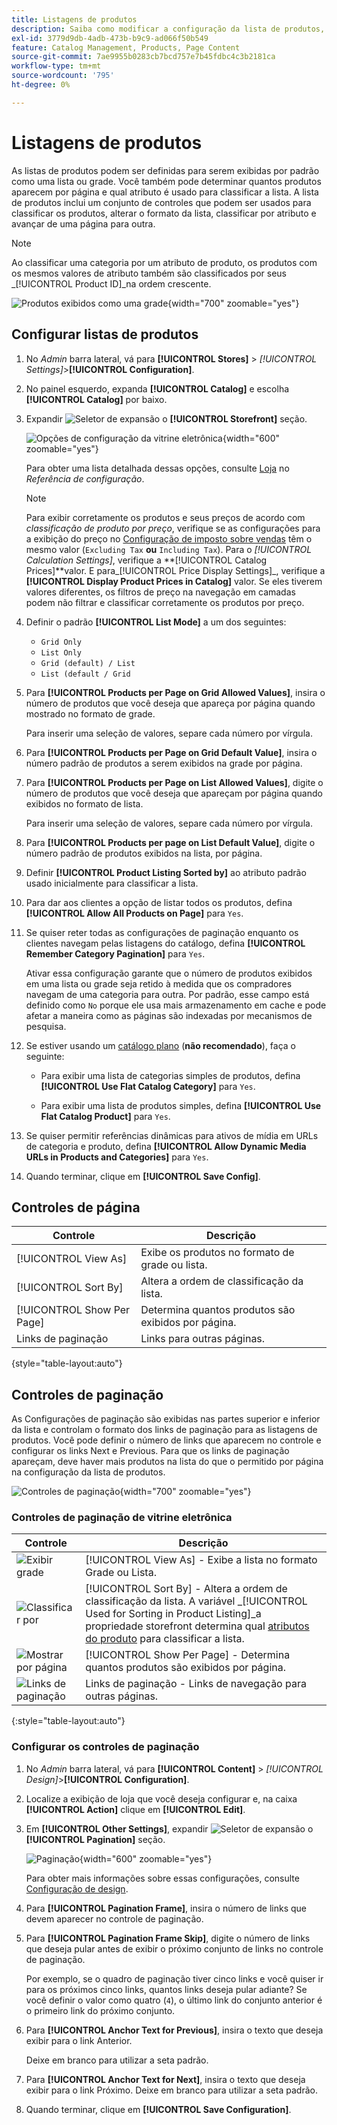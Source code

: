 ```yaml
---
title: Listagens de produtos
description: Saiba como modificar a configuração da lista de produtos, que determina quantos produtos aparecem por página e qual atributo é usado para classificar a lista.
exl-id: 3779d9db-4adb-473b-b9c9-ad066f50b549
feature: Catalog Management, Products, Page Content
source-git-commit: 7ae9955b0283cb7bcd757e7b45fdbc4c3b2181ca
workflow-type: tm+mt
source-wordcount: '795'
ht-degree: 0%

---
```


# Listagens de produtos

As listas de produtos podem ser definidas para serem exibidas por padrão como uma lista ou grade. Você também pode determinar quantos produtos aparecem por página e qual atributo é usado para classificar a lista. A lista de produtos inclui um conjunto de controles que podem ser usados para classificar os produtos, alterar o formato da lista, classificar por atributo e avançar de uma página para outra.

>[!NOTE]
>
>Ao classificar uma categoria por um atributo de produto, os produtos com os mesmos valores de atributo também são classificados por seus _[!UICONTROL Product ID]_na ordem crescente.

![Produtos exibidos como uma grade](./assets/storefront-catalog-page.png){width="700" zoomable="yes"}

## Configurar listas de produtos

1. No _Admin_ barra lateral, vá para **[!UICONTROL Stores]** > _[!UICONTROL Settings]_>**[!UICONTROL Configuration]**.

1. No painel esquerdo, expanda **[!UICONTROL Catalog]** e escolha **[!UICONTROL Catalog]** por baixo.

1. Expandir ![Seletor de expansão](../assets/icon-display-expand.png) o **[!UICONTROL Storefront]** seção.

   ![Opções de configuração da vitrine eletrônica](../configuration-reference/catalog/assets/catalog-storefront.png){width="600" zoomable="yes"}

   Para obter uma lista detalhada dessas opções, consulte [Loja](../configuration-reference/catalog/catalog.md#storefront) no _Referência de configuração_.

   >[!NOTE]
   >
   >Para exibir corretamente os produtos e seus preços de acordo com _classificação de produto por preço_, verifique se as configurações para a exibição do preço no [Configuração de imposto sobre vendas](../configuration-reference/sales/tax.md) têm o mesmo valor (`Excluding Tax` **ou** `Including Tax`). Para o _[!UICONTROL Calculation Settings]_, verifique a **[!UICONTROL Catalog Prices]**valor. E para_[!UICONTROL Price Display Settings]_, verifique a **[!UICONTROL Display Product Prices in Catalog]** valor. Se eles tiverem valores diferentes, os filtros de preço na navegação em camadas podem não filtrar e classificar corretamente os produtos por preço.

1. Definir o padrão **[!UICONTROL List Mode]** a um dos seguintes:

   - `Grid Only`
   - `List Only`
   - `Grid (default) / List`
   - `List (default / Grid`

1. Para **[!UICONTROL Products per Page on Grid Allowed Values]**, insira o número de produtos que você deseja que apareça por página quando mostrado no formato de grade.

   Para inserir uma seleção de valores, separe cada número por vírgula.

1. Para **[!UICONTROL Products per Page on Grid Default Value]**, insira o número padrão de produtos a serem exibidos na grade por página.

1. Para **[!UICONTROL Products per Page on List Allowed Values]**, digite o número de produtos que você deseja que apareçam por página quando exibidos no formato de lista.

   Para inserir uma seleção de valores, separe cada número por vírgula.

1. Para **[!UICONTROL Products per page on List Default Value]**, digite o número padrão de produtos exibidos na lista, por página.

1. Definir **[!UICONTROL Product Listing Sorted by]** ao atributo padrão usado inicialmente para classificar a lista.

1. Para dar aos clientes a opção de listar todos os produtos, defina **[!UICONTROL Allow All Products on Page]** para `Yes`.

1. Se quiser reter todas as configurações de paginação enquanto os clientes navegam pelas listagens do catálogo, defina **[!UICONTROL Remember Category Pagination]** para `Yes`.

   Ativar essa configuração garante que o número de produtos exibidos em uma lista ou grade seja retido à medida que os compradores navegam de uma categoria para outra. Por padrão, esse campo está definido como `No` porque ele usa mais armazenamento em cache e pode afetar a maneira como as páginas são indexadas por mecanismos de pesquisa.

1. Se estiver usando um [catálogo plano](catalog-flat.md) (**não recomendado**), faça o seguinte:

   - Para exibir uma lista de categorias simples de produtos, defina **[!UICONTROL Use Flat Catalog Category]** para `Yes`.

   - Para exibir uma lista de produtos simples, defina **[!UICONTROL Use Flat Catalog Product]** para `Yes`.

1. Se quiser permitir referências dinâmicas para ativos de mídia em URLs de categoria e produto, defina **[!UICONTROL Allow Dynamic Media URLs in Products and Categories]** para `Yes`.

1. Quando terminar, clique em **[!UICONTROL Save Config]**.

## Controles de página

| Controle | Descrição |
|--- |--- |
| [!UICONTROL View As] | Exibe os produtos no formato de grade ou lista. |
| [!UICONTROL Sort By] | Altera a ordem de classificação da lista. |
| [!UICONTROL Show Per Page] | Determina quantos produtos são exibidos por página. |
| Links de paginação | Links para outras páginas. |

{style="table-layout:auto"}

## Controles de paginação

As Configurações de paginação são exibidas nas partes superior e inferior da lista e controlam o formato dos links de paginação para as listagens de produtos. Você pode definir o número de links que aparecem no controle e configurar os links Next e Previous. Para que os links de paginação apareçam, deve haver mais produtos na lista do que o permitido por página na configuração da lista de produtos.

![Controles de paginação](./assets/storefront-pagination-controls.png){width="700" zoomable="yes"}

### Controles de paginação de vitrine eletrônica

| Controle | Descrição |
|--- |--- |
| ![Exibir grade](./assets/controls-pagination-list-grid.png) | [!UICONTROL View As] - Exibe a lista no formato Grade ou Lista. |
| ![Classificar por](./assets/control-pagination-sort-by.png) | [!UICONTROL Sort By] - Altera a ordem de classificação da lista. A variável _[!UICONTROL Used for Sorting in Product Listing]_a propriedade storefront determina qual [atributos do produto](../catalog/product-attributes.md) para classificar a lista. |
| ![Mostrar por página](./assets/control-pagination-show-per-page.png) | [!UICONTROL Show Per Page] - Determina quantos produtos são exibidos por página. |
| ![Links de paginação](./assets/control-pagination.png) | Links de paginação - Links de navegação para outras páginas. |

{:style=&quot;table-layout:auto&quot;}

### Configurar os controles de paginação

1. No _Admin_ barra lateral, vá para **[!UICONTROL Content]** > _[!UICONTROL Design]_>**[!UICONTROL Configuration]**.

1. Localize a exibição de loja que você deseja configurar e, na caixa **[!UICONTROL Action]** clique em **[!UICONTROL Edit]**.

1. Em **[!UICONTROL Other Settings]**, expandir ![Seletor de expansão](../assets/icon-display-expand.png) o **[!UICONTROL Pagination]** seção.

   ![Paginação](./assets/config-design-pagination.png){width="600" zoomable="yes"}

   Para obter mais informações sobre essas configurações, consulte [Configuração de design](../content-design/configuration.md).

1. Para **[!UICONTROL Pagination Frame]**, insira o número de links que devem aparecer no controle de paginação.

1. Para **[!UICONTROL Pagination Frame Skip]**, digite o número de links que deseja pular antes de exibir o próximo conjunto de links no controle de paginação.

   Por exemplo, se o quadro de paginação tiver cinco links e você quiser ir para os próximos cinco links, quantos links deseja pular adiante? Se você definir o valor como quatro (`4`), o último link do conjunto anterior é o primeiro link do próximo conjunto.

1. Para **[!UICONTROL Anchor Text for Previous]**, insira o texto que deseja exibir para o link Anterior.

   Deixe em branco para utilizar a seta padrão.

1. Para **[!UICONTROL Anchor Text for Next]**, insira o texto que deseja exibir para o link Próximo. Deixe em branco para utilizar a seta padrão.

1. Quando terminar, clique em **[!UICONTROL Save Configuration]**.
